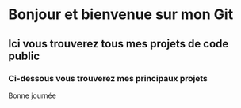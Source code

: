 # Bonjour et bienvenue sur mon Git

## Ici vous trouverez tous mes projets de code public

### Ci-dessous vous trouverez mes principaux projets

Bonne journée
